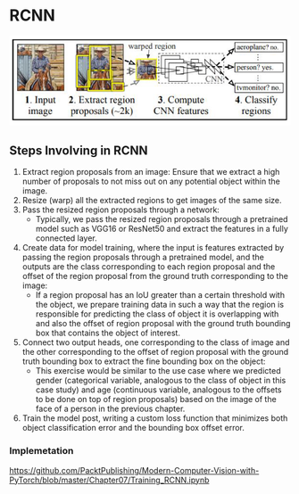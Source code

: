 # RCNN

![RCNN](../images/rcnn.png)

## Steps Involving in RCNN

1. Extract region proposals from an image:
Ensure that we extract a high number of proposals to not miss out on
any potential object within the image.
2. Resize (warp) all the extracted regions to get images of the same size.
3. Pass the resized region proposals through a network:
    - Typically, we pass the resized region proposals through a pretrained model such as VGG16 or ResNet50 and extract the features in a fully connected layer.
4. Create data for model training, where the input is features extracted by passing the region proposals through a pretrained model, and the outputs are the class corresponding to each region proposal and the offset of the region proposal from the ground truth corresponding to the image:
    - If a region proposal has an IoU greater than a certain threshold with the object, we prepare training data in such a way that the region is responsible for predicting the class of object it is overlapping with and also the offset of region proposal with the ground truth bounding box that contains the object of interest.
5. Connect two output heads, one corresponding to the class of image and the other corresponding to the offset of region proposal with the ground truth bounding box to extract the fine bounding box on the object:
    - This exercise would be similar to the use case where we predicted gender (categorical variable, analogous to the class of object in this case study) and age (continuous variable, analogous to the offsets to be done on top of region proposals) based on the image of the face of a person in the previous chapter.
6. Train the model post, writing a custom loss function that minimizes both
object classification error and the bounding box offset error.

### Implemetation

https://github.com/PacktPublishing/Modern-Computer-Vision-with-PyTorch/blob/master/Chapter07/Training_RCNN.ipynb
